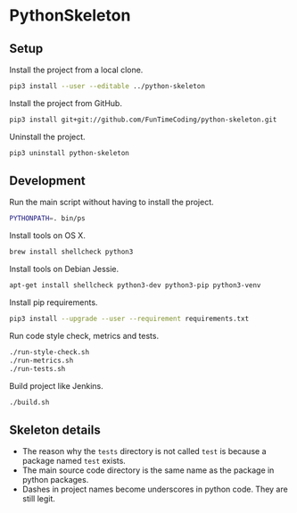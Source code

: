 # PythonSkeleton


## Setup

Install the project from a local clone.

```sh
pip3 install --user --editable ../python-skeleton
```

Install the project from GitHub.

```sh
pip3 install git+git://github.com/FunTimeCoding/python-skeleton.git
```

Uninstall the project.

```sh
pip3 uninstall python-skeleton
```


## Development

Run the main script without having to install the project.

```sh
PYTHONPATH=. bin/ps
```

Install tools on OS X.

```sh
brew install shellcheck python3
```

Install tools on Debian Jessie.

```sh
apt-get install shellcheck python3-dev python3-pip python3-venv
```

Install pip requirements.

```sh
pip3 install --upgrade --user --requirement requirements.txt
```

Run code style check, metrics and tests.

```sh
./run-style-check.sh
./run-metrics.sh
./run-tests.sh
```

Build project like Jenkins.

```sh
./build.sh
```


## Skeleton details

* The reason why the `tests` directory is not called `test` is because a package named `test` exists.
* The main source code directory is the same name as the package in python packages.
* Dashes in project names become underscores in python code. They are still legit.
